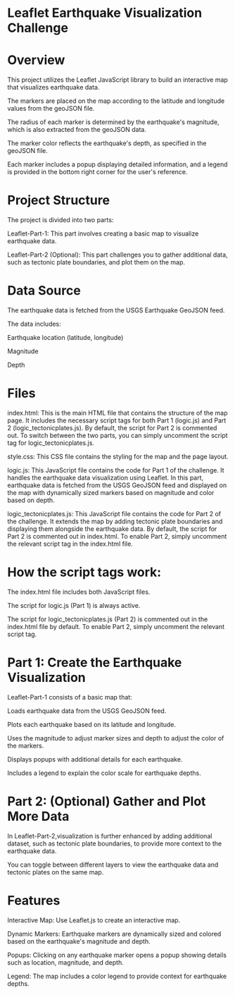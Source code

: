 # Leaflet Earthquake Visualization Challenge

# Overview

This project utilizes the Leaflet JavaScript library to build an interactive map that visualizes earthquake data. 

The markers are placed on the map according to the latitude and longitude values from the geoJSON file. 

The radius of each marker is determined by the earthquake's magnitude, which is also extracted from the geoJSON data. 

The marker color reflects the earthquake's depth, as specified in the geoJSON file. 

Each marker includes a popup displaying detailed information, and a legend is provided in the bottom right corner for the user's reference.

# Project Structure

The project is divided into two parts:

Leaflet-Part-1: This part involves creating a basic map to visualize earthquake data.

Leaflet-Part-2 (Optional): This part challenges you to gather additional data, such as tectonic plate boundaries, and plot them on the map.

# Data Source

The earthquake data is fetched from the USGS Earthquake GeoJSON feed.

The data includes:

Earthquake location (latitude, longitude)

Magnitude

Depth

# Files

index.html: This is the main HTML file that contains the structure of the map page. It includes the necessary script tags for both Part 1 (logic.js) and Part 2 (logic_tectonicplates.js). By default, the script for Part 2 is commented out. To switch between the two parts, you can simply uncomment the script tag for logic_tectonicplates.js.

style.css: This CSS file contains the styling for the map and the page layout.

logic.js: This JavaScript file contains the code for Part 1 of the challenge. It handles the earthquake data visualization using Leaflet. In this part, earthquake data is fetched from the USGS GeoJSON feed and displayed on the map with dynamically sized markers based on magnitude and color based on depth.

logic_tectonicplates.js: This JavaScript file contains the code for Part 2 of the challenge. It extends the map by adding tectonic plate boundaries and displaying them alongside the earthquake data. By default, the script for Part 2 is commented out in index.html. To enable Part 2, simply uncomment the relevant script tag in the index.html file.

# How the script tags work:

The index.html file includes both JavaScript files.

The script for logic.js (Part 1) is always active.

The script for logic_tectonicplates.js (Part 2) is commented out in the index.html file by default. To enable Part 2, simply uncomment the relevant script tag.


# Part 1: Create the Earthquake Visualization

Leaflet-Part-1 consists of a basic map that:

Loads earthquake data from the USGS GeoJSON feed.

Plots each earthquake based on its latitude and longitude.

Uses the magnitude to adjust marker sizes and depth to adjust the color of the markers.

Displays popups with additional details for each earthquake.

Includes a legend to explain the color scale for earthquake depths.

# Part 2: (Optional) Gather and Plot More Data

In Leaflet-Part-2,visualization is further enhanced by adding additional dataset, such as tectonic plate boundaries, to provide more context to the earthquake data. 

You can toggle between different layers to view the earthquake data and tectonic plates on the same map.

# Features

Interactive Map: Use Leaflet.js to create an interactive map.

Dynamic Markers: Earthquake markers are dynamically sized and colored based on the earthquake's magnitude and depth.

Popups: Clicking on any earthquake marker opens a popup showing details such as location, magnitude, and depth.

Legend: The map includes a color legend to provide context for earthquake depths.
